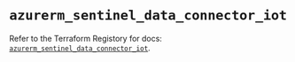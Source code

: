# `azurerm_sentinel_data_connector_iot`

Refer to the Terraform Registory for docs: [`azurerm_sentinel_data_connector_iot`](https://registry.terraform.io/providers/hashicorp/azurerm/3.63.0/docs/resources/sentinel_data_connector_iot).
